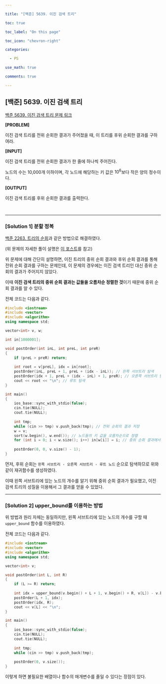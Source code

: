 ```yaml
---

title: "[백준] 5639. 이진 검색 트리"

toc: true

toc_label: "On this page"

toc_icon: "chevron-right"

categories:

  - PS

use_math: true

comments: true

---
```


## [백준] 5639. 이진 검색 트리

[백준 5639. 이진 검색 트리 문제 링크](https://www.acmicpc.net/problem/5639)

**[PROBLEM]**

이진 검색 트리를 전위 순회한 결과가 주어졌을 때, 이 트리를 후위 순회한 결과를 구하여라.

**[INPUT]**

이진 검색 트리를 전위 순회한 결과가 한 줄에 하나씩 주어진다.

노드의 수는 10,000개 이하이며, 각 노드에 해당하는 키 값은 $10^6$보다 작은 양의 정수이다.

**[OUTPUT]**

이진 검색 트리를 후위 순회한 결과를 출력한다.

<br/>

---

### [Solution 1] 분할 정복

[백준 2263. 트리의 순회](https://www.acmicpc.net/problem/2263)과 같은 방법으로 해결하였다.

(위 문제의 자세한 풀이 설명은 [이 포스트](https://damo1924.github.io/ps/BAEKJOON-2263/)를 참고)

위 문제에 대해 간단히 설명하면, 이진 트리의 중위 순회 결과와 후위 순회 결과를 통해 전위 순회 결과를 구하는 문제인데, 이 문제의 경우에는 이진 검색 트리인 대신 중위 순회의 결과가 주어지지 않았다.

이때 **이진 검색 트리의 중위 순회 결과는 값들을 오름차순 정렬한 것**이기 때문에 중위 순회 결과를 알 수 있다.

전체 코드는 다음과 같다.

```cpp
#include <iostream>
#include <vector>
#include <algorithm>
using namespace std;

vector<int> v, w;

int in[1000001];

void postOrder(int inL, int preL, int preR)
{
    if (preL > preR) return;
    
    int root = v[preL], idx = in[root];
    postOrder(inL, preL + 1, preL + (idx - inL)); // 왼쪽 서브트리 탐색
    postOrder(idx + 1, preL + (idx - inL) + 1, preR); // 오른쪽 서브트리 탐색
    cout << root << "\n"; // 루트 탐색
}

int main()
{
    ios_base::sync_with_stdio(false);
    cin.tie(NULL);
    cout.tie(NULL);
    
    int tmp;
    while (cin >> tmp) v.push_back(tmp); // 전위 순회의 결과 저장
    w = v;
    sort(w.begin(), w.end()); // 노드들의 키 값을 오름차순으로 정렬
    for (int i = 0; i < w.size(); i++) in[w[i]] = i; // 중위 순회 결과에서 각 노드가 몇 번째에 위치하는지를 저장
    
    postOrder(0, 0, v.size() - 1);
}
```

먼저, 후위 순회는 `왼쪽 서브트리 - 오른쪽 서브트리 - 루트 노드` 순으로 탐색하므로 위와 같이 재귀함수를 생성하였다.

이때 왼쪽 서브트리에 있는 노드의 개수를 알기 위해 중위 순회 결과가 필요했고, 이진 검색 트리의 성질을 이용해서 그 결과를 얻을 수 있었다.

---

### [Solution 2] upper_bound를 이용하는 방법

위 방법과 원리 자체는 동일하지만, 왼쪽 서브트리에 있는 노드의 개수를 구할 때 `upper_bound` 함수를 이용하였다.

전체 코드는 다음과 같다.

```cpp
#include <iostream>
#include <vector>
#include <algorithm>
using namespace std;

vector<int> v;

void postOrder(int L, int R)
{
    if (L >= R) return;
    
    int idx = upper_bound(v.begin() + L + 1, v.begin() + R, v[L]) - v.begin();
    postOrder(L + 1, idx);
    postOrder(idx, R);
    cout << v[L] << "\n";
}

int main()
{
    ios_base::sync_with_stdio(false);
    cin.tie(NULL);
    cout.tie(NULL);
    
    int tmp;
    while (cin >> tmp) v.push_back(tmp);
    
    postOrder(0, v.size());
}
```

이렇게 하면 불필요한 배열이나 함수의 매개변수를 줄일 수 있다는 장점이 있다.
